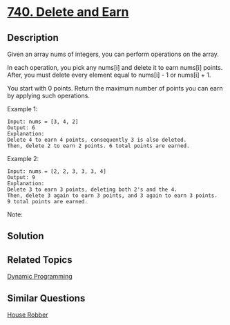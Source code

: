 # [740. Delete and Earn](https://leetcode.com/problems/delete-and-earn)

## Description

Given an array nums of integers, you can perform operations on the array.

In each operation, you pick any nums[i] and delete it to earn nums[i] points. After, you must delete every element equal to nums[i] - 1 or nums[i] + 1.

You start with 0 points. Return the maximum number of points you can earn by applying such operations.

Example 1:

```
Input: nums = [3, 4, 2]
Output: 6
Explanation: 
Delete 4 to earn 4 points, consequently 3 is also deleted.
Then, delete 2 to earn 2 points. 6 total points are earned.
```



Example 2:

```
Input: nums = [2, 2, 3, 3, 3, 4]
Output: 9
Explanation: 
Delete 3 to earn 3 points, deleting both 2's and the 4.
Then, delete 3 again to earn 3 points, and 3 again to earn 3 points.
9 total points are earned.
```



Note:



## Solution



## Related Topics

[Dynamic Programming](https://leetcode.com/tag/dynamic-programming/) 

## Similar Questions

[House Robber](https://leetcode.com/problems/house-robber/)

